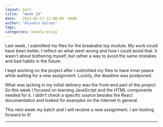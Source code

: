 ```yaml
---
layout: post
title:  "Week 10"
date:   2023-03-27 12:00:00 -0600
author: "Alondra Galvan"
tags:
categories: weekly-essay
---
```



Last week, I submitted my files for the breakable toy module. My work could have been better. I reflect on what went wrong and how I could avoid that. It wasn't about bothering myself, but rather a way to avoid the same mistakes and bad habits in the future.

I kept working on the project after I submitted my files to have inner peace while waiting for a new assignment. Luckily, the deadline was postponed. 

What was lacking in my initial delivery was the front-end part of the project. So this week I focused on learning JavaScript and the HTML components needed for it. I didn't check a specific source besides the React documentation and looked for examples on the internet in general.

This next week my batch and I will receive a new assignment. I am looking forward to it!


***
